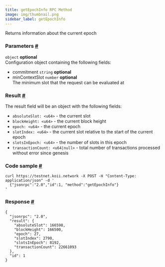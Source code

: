 ```yaml
---
title: getEpochInfo RPC Method 
image: img/thumbnail.png
sidebar_label: getEpochInfo
--- 
```

Returns information about the current epoch

### Parameters [#](#parameters)
`object` **optional**  
Configuration object containing the following fields:  
  - commitment `string` **optional**  
  - minContextSlot `number` **optional**  
    The minimum slot that the request can be evaluated at

### Result [#](#result)

The result field will be an object with the following fields:

*   `absoluteSlot: <u64>` - the current slot
*   `blockHeight: <u64>` - the current block height
*   `epoch: <u64>` - the current epoch
*   `slotIndex: <u64>` - the current slot relative to the start of the current epoch
*   `slotsInEpoch: <u64>` - the number of slots in this epoch
*   `transactionCount: <u64|null>` - total number of transactions processed without error since genesis

### Code sample [#](#code-sample)

```
curl https://testnet.koii.network -X POST -H "Content-Type: application/json" -d '
  {"jsonrpc":"2.0","id":1, "method":"getEpochInfo"}
'
```


### Response [#](#response)

```
{
  "jsonrpc": "2.0",
  "result": {
    "absoluteSlot": 166598,
    "blockHeight": 166500,
    "epoch": 27,
    "slotIndex": 2790,
    "slotsInEpoch": 8192,
    "transactionCount": 22661093
  },
  "id": 1
}
```
